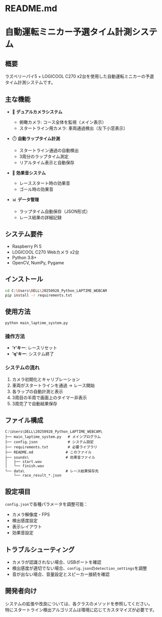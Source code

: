 # README.md
# 自動運転ミニカー予選タイム計測システム

## 概要
ラズベリーパイ5 + LOGICOOL C270 x2台を使用した自動運転ミニカーの予選タイム計測システムです。

## 主な機能
- 🎯 **デュアルカメラシステム**
  - 俯瞰カメラ: コース全体を監視（メイン表示）
  - スタートライン用カメラ: 車両通過検出（左下小窓表示）

- ⏱️ **自動ラップタイム計測**
  - スタートライン通過の自動検出
  - 3周分のラップタイム測定
  - リアルタイム表示と自動保存

- 🎵 **効果音システム**
  - レーススタート時の効果音
  - ゴール時の効果音

- 📊 **データ管理**
  - ラップタイム自動保存（JSON形式）
  - レース結果の詳細記録

## システム要件
- Raspberry Pi 5
- LOGICOOL C270 Webカメラ x2台
- Python 3.8+
- OpenCV, NumPy, Pygame

## インストール
```bash
cd C:\Users\DELL\20250928_Python_LAPTIME_WEBCAM
pip install -r requirements.txt
```

## 使用方法
```bash
python main_laptime_system.py
```

### 操作方法
- **'r'キー**: レースリセット
- **'q'キー**: システム終了

### システムの流れ
1. カメラ初期化とキャリブレーション
2. 車両がスタートラインを通過 → レース開始
3. 各ラップの自動計測と表示
4. 3周目の半周で画面上のタイマー非表示
5. 3周完了で自動結果保存

## ファイル構成
```
C:\Users\DELL\20250928_Python_LAPTIME_WEBCAM\
├── main_laptime_system.py   # メインプログラム
├── config.json              # システム設定
├── requirements.txt         # 必要ライブラリ
├── README.md               # このファイル
├── sounds\                 # 効果音ファイル
│   ├── start.wav
│   └── finish.wav
└── data\                   # レース結果保存先
    └── race_result_*.json
```

## 設定項目
`config.json`で各種パラメータを調整可能：
- カメラ解像度・FPS
- 検出感度設定
- 表示レイアウト
- 効果音設定

## トラブルシューティング
- カメラが認識されない場合、USBポートを確認
- 検出感度が適切でない場合、`config.json`の`detection_settings`を調整
- 音が出ない場合、音量設定とスピーカー接続を確認

## 開発者向け
システムの拡張や改良については、各クラスのメソッドを参照してください。
特にスタートライン検出アルゴリズムは環境に応じてカスタマイズが必要です。